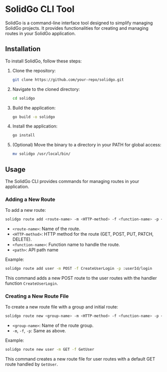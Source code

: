 # SolidGo CLI Tool

SolidGo is a command-line interface tool designed to simplify managing SolidGo projects. It provides functionalities for creating and managing routes in your SolidGo application.

## Installation

To install SolidGo, follow these steps:

1. Clone the repository:

   ```bash
   git clone https://github.com/your-repo/solidgo.git
   ```

2. Navigate to the cloned directory:

   ```bash
   cd solidgo
   ```

3. Build the application:

   ```bash
   go build -o solidgo
   ```

4. Install the application:

   ```bash
   go install
   ```

5. (Optional) Move the binary to a directory in your PATH for global access:
   ```bash
   mv solidgo /usr/local/bin/
   ```

## Usage

The SolidGo CLI provides commands for managing routes in your application.

### Adding a New Route

To add a new route:

```bash
solidgo route add <route-name> -m <HTTP-method> -f <function-name> -p <path>
```

- `<route-name>`: Name of the route.
- `<HTTP-method>`: HTTP method for the route (GET, POST, PUT, PATCH, DELETE).
- `<function-name>`: Function name to handle the route.
- `<path>`: API path name

Example:

```bash
solidgo route add user -m POST -f CreateUserLogin -p :userId/login
```

This command adds a new POST route to the user routes with the handler function `CreateUserLogin`.

### Creating a New Route File

To create a new route file with a group and initial route:

```bash
solidgo route new <group-name> -m <HTTP-method> -f <function-name> -p <path>
```

- `<group-name>`: Name of the route group.
- `-m`, `-f`, `-p`: Same as above.

Example:

```bash
solidgo route new user -m GET -f GetUser
```

This command creates a new route file for user routes with a default GET route handled by `GetUser`.
